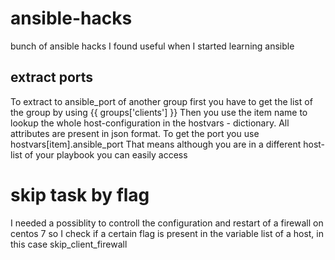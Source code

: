 # ansible-hacks
bunch of ansible hacks I found useful when I started learning ansible
## extract ports
To extract to ansible_port of another group first you have to get the list of the group by using
    {{ groups['clients'] }}
Then you use the item name to lookup the whole host-configuration in the hostvars - dictionary. All attributes are present in json format.
To get the port you use
    hostvars[item].ansible_port
That means although you are in a different host-list of your playbook you can easily access

# skip task by flag
I needed a possiblity to controll the configuration and restart of a firewall on centos 7
so I check if a certain flag is present in the variable list of a host, in this case skip_client_firewall
